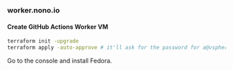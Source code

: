 ### worker.nono.io

#### Create GitHub Actions Worker VM

```bash
terraform init -upgrade
terraform apply -auto-approve # it'll ask for the password for a@vsphere.local
```

Go to the console and install Fedora.
